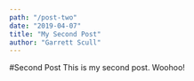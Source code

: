```yaml
---
path: "/post-two"
date: "2019-04-07"
title: "My Second Post"
author: "Garrett Scull"
---
```


#Second Post
This is my second post. Woohoo!